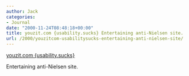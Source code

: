 ```yaml
---
author: Jack
categories:
- Journal
date: "2000-11-24T08:48:18+00:00"
title: youzit.com {usability.sucks} Entertaining anti-Nielsen site.
url: /2000/youzitcom-usabilitysucks-entertaining-anti-nielsen-site/
---
```


[youzit.com {usability.sucks}][1]

Entertaining anti-Nielsen site.

 [1]: http://www.faxwerk.org/usabilitysucks/usesucks.html